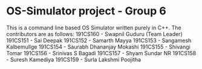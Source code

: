 # OS-Simulator project - Group 6
This is a command line based OS Simulator written purely in C++. 
The contributors are as follows:
191CS160 - Swapnil Guduru (Team Leader)
191CS151 - Sai Deepak 
191CS152 - Samarth Mayya 
191CS153 - Sangamesh Kalbemullge 
191CS154 - Saurabh Dhananjay Mokashi 
191CS155 - Shivangi Tomar
191CS156 - Srinivas S Bagadi
191CS157 - Shyam Sundar NR
191CS158 - Suresh Kamediya
191CS159 - Surla Lakshmi Poojitha
